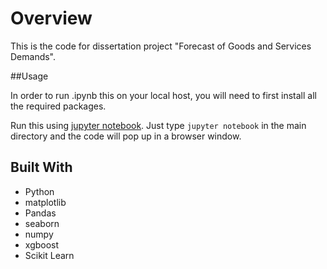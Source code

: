 # Overview

This is the code for dissertation project "Forecast of Goods and Services Demands".

##Usage

In order to run .ipynb this on your local host, you will need to first install all the required packages.

Run this using [jupyter notebook](http://jupyter.readthedocs.io/en/latest/install.html). Just type `jupyter notebook` in the main directory and the code will pop up in a browser window. 

## Built With

* Python
* matplotlib
* Pandas
* seaborn 
* numpy 
* xgboost
* Scikit Learn
